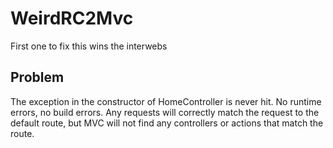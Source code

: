 # WeirdRC2Mvc
First one to fix this wins the interwebs

## Problem
The exception in the constructor of HomeController is never hit. No runtime errors, no build errors. Any requests will correctly match the request to the default route, but MVC will not find any controllers or actions that match the route. 
